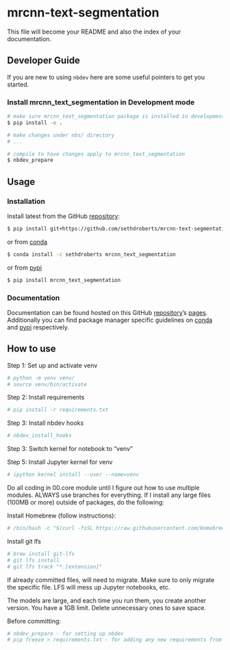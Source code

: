 # mrcnn-text-segmentation


<!-- WARNING: THIS FILE WAS AUTOGENERATED! DO NOT EDIT! -->

This file will become your README and also the index of your
documentation.

## Developer Guide

If you are new to using `nbdev` here are some useful pointers to get you
started.

### Install mrcnn_text_segmentation in Development mode

``` sh
# make sure mrcnn_text_segmentation package is installed in development mode
$ pip install -e .

# make changes under nbs/ directory
# ...

# compile to have changes apply to mrcnn_text_segmentation
$ nbdev_prepare
```

## Usage

### Installation

Install latest from the GitHub
[repository](https://github.com/sethdroberts/mrcnn-text-segmentation):

``` sh
$ pip install git+https://github.com/sethdroberts/mrcnn-text-segmentation.git
```

or from
[conda](https://anaconda.org/sethdroberts/mrcnn-text-segmentation)

``` sh
$ conda install -c sethdroberts mrcnn_text_segmentation
```

or from [pypi](https://pypi.org/project/mrcnn-text-segmentation/)

``` sh
$ pip install mrcnn_text_segmentation
```

### Documentation

Documentation can be found hosted on this GitHub
[repository](https://github.com/sethdroberts/mrcnn-text-segmentation)’s
[pages](https://sethdroberts.github.io/mrcnn-text-segmentation/).
Additionally you can find package manager specific guidelines on
[conda](https://anaconda.org/sethdroberts/mrcnn-text-segmentation) and
[pypi](https://pypi.org/project/mrcnn-text-segmentation/) respectively.

## How to use

Step 1: Set up and activate venv

``` python
# python -m venv venv/
# source venv/bin/activate
```

Step 2: Install requirements

``` python
# pip install -r requirements.txt
```

Step 3: Install nbdev hooks

``` python
# nbdev_install_hooks
```

Step 3: Switch kernel for notebook to “venv”

Step 5: Install Jupyter kernel for venv

``` python
# ipython kernel install --user --name=venv
```

Do all coding in 00.core module until I figure out how to use multiple
modules. ALWAYS use branches for everything. If I install any large
files (100MB or more) outside of packages, do the following:

Install Homebrew (follow instructions):

``` python
# /bin/bash -c "$(curl -fsSL https://raw.githubusercontent.com/Homebrew/install/HEAD/install.sh)"
```

Install git lfs

``` python
# brew install git-lfs
# git lfs install
# git lfs track "*.[extension]"
```

If already committed files, will need to migrate. Make sure to only
migrate the specific file. LFS will mess up Jupyter notebooks, etc.

The models are large, and each time you run them, you create another version. You have a 1GB limit. Delete unnecessary ones to save space.

Before committing:

``` python
# nbdev_prepare - for setting up nbdev
# pip freeze > requirements.txt - for adding any new requirements from venv
```
